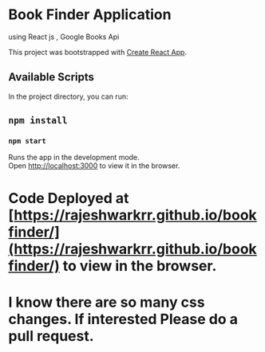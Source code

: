 # Book Finder Application 
using React js , Google Books Api

This project was bootstrapped with [Create React App](https://github.com/facebook/create-react-app).

## Available Scripts

In the project directory, you can run: 
## `npm install`
### `npm start`

Runs the app in the development mode.<br>
Open [http://localhost:3000](http://localhost:3000) to view it in the browser.

# Code Deployed at [https://rajeshwarkrr.github.io/bookfinder/](https://rajeshwarkrr.github.io/bookfinder/) to view in the browser.

# I know there are so many css changes. If interested Please do a pull request. 
